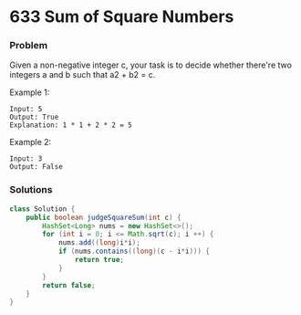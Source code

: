 # 633 Sum of Square Numbers

### Problem
Given a non-negative integer c, your task is to decide whether there're two integers a and b such that a2 + b2 = c.

Example 1:
```
Input: 5
Output: True
Explanation: 1 * 1 + 2 * 2 = 5
```

Example 2:
```
Input: 3
Output: False
```

### Solutions
```java
class Solution {
    public boolean judgeSquareSum(int c) {
        HashSet<Long> nums = new HashSet<>();
        for (int i = 0; i <= Math.sqrt(c); i ++) {
            nums.add((long)i*i);
            if (nums.contains((long)(c - i*i))) {
                return true;
            }
        }
        return false;
    }
}
```